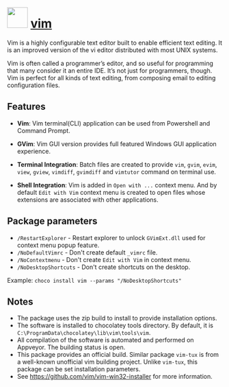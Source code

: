 # <img src="https://raw.githubusercontent.com/chocolatey-community/chocolatey-coreteampackages/master/icons/vim.svg" width="48" height="48"/> [vim](https://chocolatey.org/packages/vim)

Vim is a highly configurable text editor built to enable efficient text editing. It is an improved version of the vi editor distributed with most UNIX systems.

Vim is often called a programmer’s editor, and so useful for programming that many consider it an entire IDE. It’s not just for programmers, though. Vim is perfect for all kinds of text editing, from composing email to editing configuration files.

## Features

* **Vim**: Vim terminal(CLI) application can be used from Powershell and Command Prompt.

* **GVim**: Vim GUI version provides full featured Windows GUI application experience.

* **Terminal Integration**: Batch files are created to provide `vim`, `gvim`, `evim`, `view`, `gview`, `vimdiff`, `gvimdiff` and `vimtutor` command on terminal use.

* **Shell Integration**: Vim is added in `Open with ...` context menu. And by default `Edit with Vim` context menu is created to open files whose extensions are associated with other applications.

## Package parameters

- `/RestartExplorer` - Restart explorer to unlock `GVimExt.dll` used for context menu popup feature.
- `/NoDefaultVimrc` - Don't create default `_vimrc` file.
- `/NoContextmenu` - Don't create `Edit with Vim` in context menu.
- `/NoDesktopShortcuts` - Don't create shortcuts on the desktop.

Example: `choco install vim --params "/NoDesktopShortcuts"`

## Notes

- The package uses the zip build to install to provide installation options.
- The software is installed to chocolatey tools directory. By default, it is `C:\ProgramData\chocolatey\lib\vim\tools\vim`.
- All compilation of the software is automated and performed on Appveyor. The building status is open.
- This package provides an official build. Similar package `vim-tux` is from a well-known unofficial vim building project. Unlike `vim-tux`, this package can be set installation parameters.
- See https://github.com/vim/vim-win32-installer for more information.

